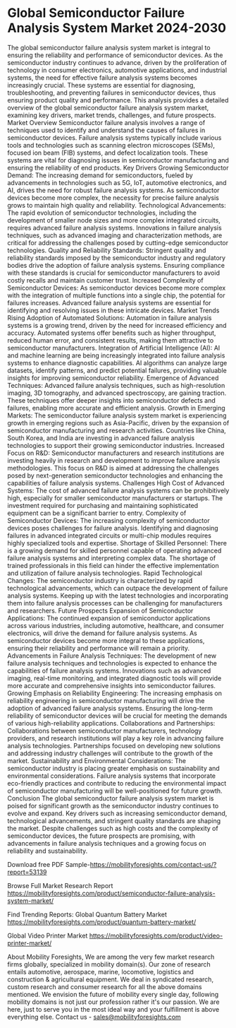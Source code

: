 # Global Semiconductor Failure Analysis System Market 2024-2030
The global semiconductor failure analysis system market is integral to ensuring the reliability and performance of semiconductor devices. As the semiconductor industry continues to advance, driven by the proliferation of technology in consumer electronics, automotive applications, and industrial systems, the need for effective failure analysis systems becomes increasingly crucial. These systems are essential for diagnosing, troubleshooting, and preventing failures in semiconductor devices, thus ensuring product quality and performance.
This analysis provides a detailed overview of the global semiconductor failure analysis system market, examining key drivers, market trends, challenges, and future prospects.
Market Overview
Semiconductor failure analysis involves a range of techniques used to identify and understand the causes of failures in semiconductor devices. Failure analysis systems typically include various tools and technologies such as scanning electron microscopes (SEMs), focused ion beam (FIB) systems, and defect localization tools. These systems are vital for diagnosing issues in semiconductor manufacturing and ensuring the reliability of end products.
Key Drivers
Growing Semiconductor Demand: The increasing demand for semiconductors, fueled by advancements in technologies such as 5G, IoT, automotive electronics, and AI, drives the need for robust failure analysis systems. As semiconductor devices become more complex, the necessity for precise failure analysis grows to maintain high quality and reliability.
Technological Advancements: The rapid evolution of semiconductor technologies, including the development of smaller node sizes and more complex integrated circuits, requires advanced failure analysis systems. Innovations in failure analysis techniques, such as advanced imaging and characterization methods, are critical for addressing the challenges posed by cutting-edge semiconductor technologies.
Quality and Reliability Standards: Stringent quality and reliability standards imposed by the semiconductor industry and regulatory bodies drive the adoption of failure analysis systems. Ensuring compliance with these standards is crucial for semiconductor manufacturers to avoid costly recalls and maintain customer trust.
Increased Complexity of Semiconductor Devices: As semiconductor devices become more complex with the integration of multiple functions into a single chip, the potential for failures increases. Advanced failure analysis systems are essential for identifying and resolving issues in these intricate devices.
Market Trends
Rising Adoption of Automated Solutions: Automation in failure analysis systems is a growing trend, driven by the need for increased efficiency and accuracy. Automated systems offer benefits such as higher throughput, reduced human error, and consistent results, making them attractive to semiconductor manufacturers.
Integration of Artificial Intelligence (AI): AI and machine learning are being increasingly integrated into failure analysis systems to enhance diagnostic capabilities. AI algorithms can analyze large datasets, identify patterns, and predict potential failures, providing valuable insights for improving semiconductor reliability.
Emergence of Advanced Techniques: Advanced failure analysis techniques, such as high-resolution imaging, 3D tomography, and advanced spectroscopy, are gaining traction. These techniques offer deeper insights into semiconductor defects and failures, enabling more accurate and efficient analysis.
Growth in Emerging Markets: The semiconductor failure analysis system market is experiencing growth in emerging regions such as Asia-Pacific, driven by the expansion of semiconductor manufacturing and research activities. Countries like China, South Korea, and India are investing in advanced failure analysis technologies to support their growing semiconductor industries.
Increased Focus on R&D: Semiconductor manufacturers and research institutions are investing heavily in research and development to improve failure analysis methodologies. This focus on R&D is aimed at addressing the challenges posed by next-generation semiconductor technologies and enhancing the capabilities of failure analysis systems.
Challenges
High Cost of Advanced Systems: The cost of advanced failure analysis systems can be prohibitively high, especially for smaller semiconductor manufacturers or startups. The investment required for purchasing and maintaining sophisticated equipment can be a significant barrier to entry.
Complexity of Semiconductor Devices: The increasing complexity of semiconductor devices poses challenges for failure analysis. Identifying and diagnosing failures in advanced integrated circuits or multi-chip modules requires highly specialized tools and expertise.
Shortage of Skilled Personnel: There is a growing demand for skilled personnel capable of operating advanced failure analysis systems and interpreting complex data. The shortage of trained professionals in this field can hinder the effective implementation and utilization of failure analysis technologies.
Rapid Technological Changes: The semiconductor industry is characterized by rapid technological advancements, which can outpace the development of failure analysis systems. Keeping up with the latest technologies and incorporating them into failure analysis processes can be challenging for manufacturers and researchers.
Future Prospects
Expansion of Semiconductor Applications: The continued expansion of semiconductor applications across various industries, including automotive, healthcare, and consumer electronics, will drive the demand for failure analysis systems. As semiconductor devices become more integral to these applications, ensuring their reliability and performance will remain a priority.
Advancements in Failure Analysis Techniques: The development of new failure analysis techniques and technologies is expected to enhance the capabilities of failure analysis systems. Innovations such as advanced imaging, real-time monitoring, and integrated diagnostic tools will provide more accurate and comprehensive insights into semiconductor failures.
Growing Emphasis on Reliability Engineering: The increasing emphasis on reliability engineering in semiconductor manufacturing will drive the adoption of advanced failure analysis systems. Ensuring the long-term reliability of semiconductor devices will be crucial for meeting the demands of various high-reliability applications.
Collaborations and Partnerships: Collaborations between semiconductor manufacturers, technology providers, and research institutions will play a key role in advancing failure analysis technologies. Partnerships focused on developing new solutions and addressing industry challenges will contribute to the growth of the market.
Sustainability and Environmental Considerations: The semiconductor industry is placing greater emphasis on sustainability and environmental considerations. Failure analysis systems that incorporate eco-friendly practices and contribute to reducing the environmental impact of semiconductor manufacturing will be well-positioned for future growth.
Conclusion
The global semiconductor failure analysis system market is poised for significant growth as the semiconductor industry continues to evolve and expand. Key drivers such as increasing semiconductor demand, technological advancements, and stringent quality standards are shaping the market. Despite challenges such as high costs and the complexity of semiconductor devices, the future prospects are promising, with advancements in failure analysis techniques and a growing focus on reliability and sustainability.



Download free PDF Sample-https://mobilityforesights.com/contact-us/?report=53139


Browse Full Market Research Report 
https://mobilityforesights.com/product/semiconductor-failure-analysis-system-market/


Find Trending Reports:
Global Quantum Battery Market
https://mobilityforesights.com/product/quantum-battery-market/

Global Video Printer Market
https://mobilityforesights.com/product/video-printer-market/


About Mobility Foresights,
We are among the very few market research firms globally, specialized in mobility domain(s). Our zone of research entails automotive, aerospace, marine, locomotive, logistics and construction & agricultural equipment. We deal in syndicated research, custom research and consumer research for all the above domains mentioned.
We envision the future of mobility every single day, following mobility domains is not just our profession rather it's our passion. We are here, just to serve you in the most ideal way and your fulfillment is above everything else. Contact us -  sales@mobilityforesights.com 

